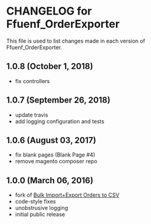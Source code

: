 # CHANGELOG for Ffuenf_OrderExporter

This file is used to list changes made in each version of Ffuenf_OrderExporter.


## 1.0.8 (October 1, 2018)

* fix controllers

## 1.0.7 (September 26, 2018)

* update travis
* add logging configuration and tests

## 1.0.6 (August 03, 2017)

* fix blank pages (Blank Page #4)
* remove magento composer repo

## 1.0.0 (March 06, 2016)

* fork of [Bulk Import+Export Orders to CSV](https://www.magentocommerce.com/magento-connect/bulk-import-export-orders-to-csv.html)
* code-style fixes
* unobstrusive logging
* initial public release